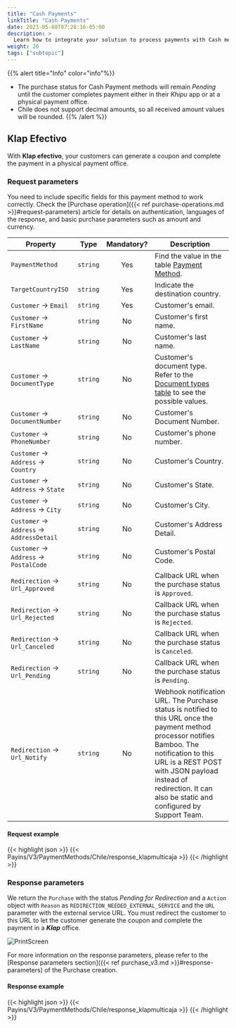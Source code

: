 ```yaml
---
title: "Cash Payments"
linkTitle: "Cash Payments"
date: 2023-05-08T07:28:16-05:00
description: >
  Learn how to integrate your solution to process payments with Cash methods.
weight: 20
tags: ["subtopic"]
---
```


{{% alert title="Info" color="info"%}}
* The purchase status for Cash Payment methods will remain _Pending_ until the customer completes payment either in their _Khipu_ app or at a physical payment office.
* Chile does not support decimal amounts, so all received amount values will be rounded.
{{% /alert %}}

## Klap Efectivo
With **Klap efectivo**, your customers can generate a coupon and complete the payment in a physical payment office.

### Request parameters
You need to include specific fields for this payment method to work correctly. Check the [Purchase operation]({{< ref purchase-operations.md >}}#request-parameters) article for details on authentication, languages of the response, and basic purchase parameters such as amount and currency.

| Property | Type | Mandatory? | Description |
|---|:-:|:-:|---|
| `PaymentMethod` | `string` | Yes | Find the value in the table [Payment Method](/en/docs/payment-methods/chile.html#payment-methods). |
| `TargetCountryISO` | `string` | Yes | Indicate the destination country. |
| `Customer` → `Email` | `string` | Yes | Customer's email. |
| `Customer` → `FirstName` | `string` | No | Customer's first name. |
| `Customer` → `LastName` | `string` | No | Customer's last name. |
| `Customer` → `DocumentType` | `string` | No | Customer's document type.<br>Refer to the [Document types table](/en/docs/payment-methods/Chile.html#document-types) to see the possible values. |
| `Customer` → `DocumentNumber` | `string` | No | Customer's Document Number. |
| `Customer` → `PhoneNumber` | `string` | No | Customer's phone number. |
| `Customer` → `Address` → `Country` | `string` | No | Customer's Country. |
| `Customer` → `Address` → `State` | `string` | No | Customer's State. |
| `Customer` → `Address` → `City` | `string` | No | Customer's City. |
| `Customer` → `Address` → `AddressDetail` | `string` | No | Customer's Address Detail. |
| `Customer` → `Address` → `PostalCode` | `string` | No | Customer's Postal Code. |
| `Redirection` → `Url_Approved` | `string` | No | Callback URL when the purchase status is `Approved`. |
| `Redirection` → `Url_Rejected` | `string` | No | Callback URL when the purchase status is `Rejected`. |
| `Redirection` → `Url_Canceled` | `string` | No | Callback URL when the purchase status is `Canceled`. |
| `Redirection` → `Url_Pending` | `string` | No | Callback URL when the purchase status is `Pending`. |
| `Redirection` → `Url_Notify` | `string` | No | Webhook notification URL. The Purchase status is notified to this URL once the payment method processor notifies Bamboo. The notification to this URL is a REST POST with JSON payload instead of redirection. It can also be static and configured by Support Team. |

#### Request example
{{< highlight json >}}
{{< Payins/V3/PaymentMethods/Chile/response_klapmulticaja >}}
{{< /highlight >}}

### Response parameters
We return the `Purchase` with the status _Pending for Redirection_ and a `Action` object with `Reason` as `REDIRECTION_NEEDED_EXTERNAL_SERVICE` and the `URL` parameter with the external service URL. You must redirect the customer to this URL to let the customer generate the coupon and complete the payment in a _**Klap**_ office.

![PrintScreen](/assets/Klap.png)

For more information on the response parameters, please refer to the [Response parameters section]({{< ref purchase_v3.md >}}#response-parameters) of the Purchase creation.

#### Response example

{{< highlight json >}}
{{< Payins/V3/PaymentMethods/Chile/response_klapmulticaja >}}
{{< /highlight >}}